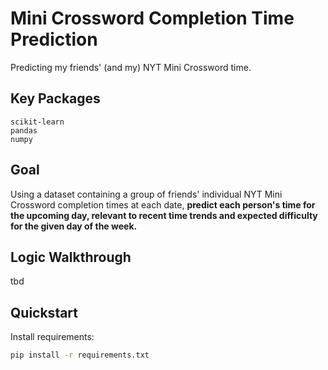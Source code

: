 # Mini Crossword Completion Time Prediction

Predicting my friends' (and my) NYT Mini Crossword time.

## Key Packages
```
scikit-learn
pandas
numpy
```

## Goal

Using a dataset containing a group of friends' individual NYT Mini Crossword completion times at each date, <b>predict each person's time for the upcoming day, relevant to recent time trends and expected difficulty for the given day of the week.</b>

## Logic Walkthrough
tbd

## Quickstart
Install requirements:
```bash
pip install -r requirements.txt
```

